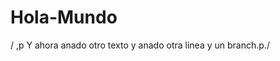 # Hola-Mundo
<p Ejercicio inicial CLASE Para introducir el concepto de control de versiones.p>/
,p Y ahora anado otro texto y anado otra linea y un branch.p./
